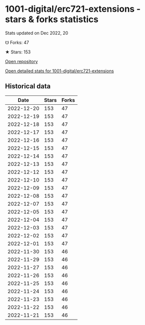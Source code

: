 # 1001-digital/erc721-extensions - stars & forks statistics

Stats updated on Dec 2022, 20

☋ Forks: 47

★ Stars: 153

[Open repository](https://github.com/1001-digital/erc721-extensions)

[Open detailed stats for 1001-digital/erc721-extensions](https://reviewgithub.com/rep/1001-digital/erc721-extensions)

## Historical data
| Date | Stars | Forks |
|------|-------|-------|
| 2022-12-20 | 153 | 47 | 
| 2022-12-19 | 153 | 47 | 
| 2022-12-18 | 153 | 47 | 
| 2022-12-17 | 153 | 47 | 
| 2022-12-16 | 153 | 47 | 
| 2022-12-15 | 153 | 47 | 
| 2022-12-14 | 153 | 47 | 
| 2022-12-13 | 153 | 47 | 
| 2022-12-12 | 153 | 47 | 
| 2022-12-10 | 153 | 47 | 
| 2022-12-09 | 153 | 47 | 
| 2022-12-08 | 153 | 47 | 
| 2022-12-07 | 153 | 47 | 
| 2022-12-05 | 153 | 47 | 
| 2022-12-04 | 153 | 47 | 
| 2022-12-03 | 153 | 47 | 
| 2022-12-02 | 153 | 47 | 
| 2022-12-01 | 153 | 47 | 
| 2022-11-30 | 153 | 46 | 
| 2022-11-29 | 153 | 46 | 
| 2022-11-27 | 153 | 46 | 
| 2022-11-26 | 153 | 46 | 
| 2022-11-25 | 153 | 46 | 
| 2022-11-24 | 153 | 46 | 
| 2022-11-23 | 153 | 46 | 
| 2022-11-22 | 153 | 46 | 
| 2022-11-21 | 153 | 46 | 

